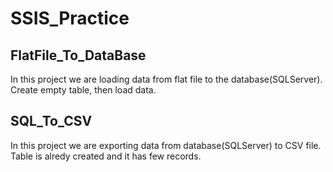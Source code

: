 # SSIS_Practice
## FlatFile_To_DataBase
In this project we are loading data from flat file to the database(SQLServer).
Create empty table, then load data.

## SQL_To_CSV
In this project we are exporting data from database(SQLServer) to CSV file.
Table is alredy created and it has few records.
